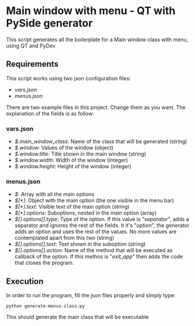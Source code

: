 # Main window with menu - QT with PySide generator

This script generates all the boilerplate for a Main window class with menu, using QT and PyDev

## Requirements

This script works using two json configuration files:

- _vars.json_
- _menus.json_

There are two example files in this project. Change them as you want. The explanation of the fields is as follow:

### vars.json
- _$.main_window_class_: Name of the class that will be generated (string)
- _$.window_: Values of the window (object)
- _$.window.title_: Title shown in the main window (string)
- _$.window.width_: Width of the window (integer)
- _$.window.height_: Height of the window (integer)

### menus.json
- _$_: Array with all the main options
- _$[*]_: Object with the main option (the one visible in the menu bar)
- _$[*].text_: Visible text of the main option (string)
- _$[*].options_: Suboptions, nested in the main option (array)
- _$[*].options[*].type_: Type of the option. If this value is "_separator_", adds a separator and ignores the rest of the fields. It it's "_option_", the generator adds an option and uses the rest of the values. No more values are contemplated apart from this two (string)
- _$[*].options[*].text_: Text shown in the suboption (string)
- _$[*].options[*].action_: Name of the method that will be executed as callback of the option. If this methos is "_exit_app_" then adds the code that closes the program.

## Execution
In order to run the program, fill the json files properly and simply type:
```
python generate-menus-class.py
```
This should generate the main class that will be executable
